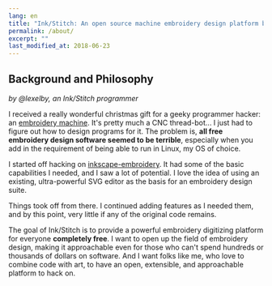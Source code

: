 ```yaml
---
lang: en
title: "Ink/Stitch: An open source machine embroidery design platform based on Inkscape"
permalink: /about/
excerpt: ""
last_modified_at: 2018-06-23
---
```

## Background and Philosophy

_by @lexelby, an Ink/Stitch programmer_

I received a really wonderful christmas gift for a geeky programmer hacker: an [embroidery machine](http://www.brother-usa.com/homesewing/ModelDetail.aspx?ProductID=SE400).  It's pretty much a CNC thread-bot... I just had to figure out how to design programs for it.  The problem is, **all free embroidery design software seemed to be terrible**, especially when you add in the requirement of being able to run in Linux, my OS of choice.

I started off hacking on [inkscape-embroidery](http://www.jonh.net/~jonh/inkscape-embroidery/).  It had some of the basic capabilities I needed, and I saw a lot of potential.  I love the idea of using an existing, ultra-powerful SVG editor as the basis for an embroidery design suite.

Things took off from there.  I continued adding features as I needed them, and by this point, very little if any of the original code remains.

The goal of Ink/Stitch is to provide a powerful embroidery digitizing platform for everyone **completely free**.  I want to open up the field of embroidery design, making it approachable even for those who can't spend hundreds or thousands of dollars on software.  And I want folks like me, who love to combine code with art, to have an open, extensible, and approachable platform to hack on.

